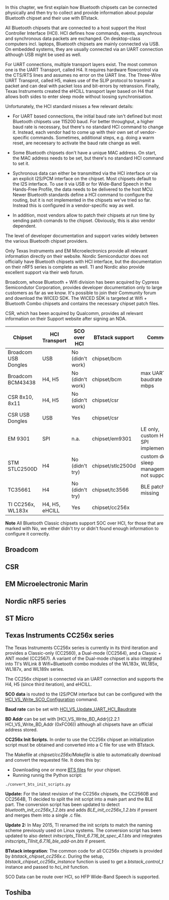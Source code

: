 In this chapter, we first explain how Bluetooth chipsets can be connected physically and 
then try to collect and provide information about popular Bluetooth chipset and their use with BTstack.

All Bluetooth chipsets that are connected to a host support the Host Controller Interface (HCI). HCI defines how  commands, events, asynchrous and synchronous data packets are exchanged. On desktop-class computers incl. laptops, Bluetooth chipsets are mainly connected via USB. On embedded systems, they are usually connected via an UART connection although USB might be used as well.

For UART connections, multiple transport layers exist. The most common one is the UART Transport, called H4. It requires hardware flowcontrol via the CTS/RTS lines and assumes no error on the UART line. The Three-Wire UART Transprot, called H5, makes use of the SLIP protocol to transmit a packet and can deal with packet loss and bit-errors by retranssion. Finally, Texas Instruments created the eHCILL transport layer based on H4 that allows both sides to enter sleep mode without loosing synchronisation.

Unfortunately, the HCI standard misses a few relevant details:

  * For UART based connections, the initial baud rate isn't defined but most Bluetooth chipsets use 115200 baud. For better throughput, a higher baud rate is necessary, but there's no standard HCI command to change it. Instead, each vendor had to come up with their own set of vendor-specific commands. Sometimes, additional steps, e.g. doing a warm reset, are neceesary to activate the baud rate change as well.

  * Some Bluetooth chipsets don't have a unique MAC address. On start, the MAC address needs to be set, but there's no standard HCI command to set it.
 
  * Sychronous data can either be transmitted via the HCI interface or via an explicit I2S/PCM interface on the chipset. Most chipsets default to the I2S interface. To use it via USB or for Wide-Band Speech in the Hands-Free Profile, the data needs to be delivered to the host MCU. Newer Bluetooth standards define a HCI command to configure the routing, but it is not implemented in the chipsets we've tried so far. Instead this is configured in a vendor-specific way as well. 

  * In addition, most vendors allow to patch their chipsets at run time by sending patch comands to the chipset. Obviously, this is also vendor dependent. 


The level of developer documentation and support varies widely between the various Bluetooth chipset providers.

Only Texas Instruments and EM Microelectronics provide all relevant information directly on their website.
Nordic Semiconductor does not officially have Bluetooth chipsets with HCI interface, but the documentation on their nRF5 series is complete as well. TI and Nordic also provide excellent support via their web forum.

Broadcom, whose Bluetooth + Wifi division has been acquired by Cypress Semicondutor Corporation, provides developer documentation only to large customers as far as we know. It's possible to join their Community forum and download the WICED SDK. The WICED SDK is targeted at Wifi + Bluetooth Combo chipsets and contains the necessary chipset patch files.

CSR, which has been acquired by Qualcomm, provides all relevant information on their Support website after signing an NDA.

Chipset              | HCI Transport  | SCO over HCI     | BTstack support   | Comment 
-------------------- | ---------------|------------------|-------------------|--------
Broadcom USB Dongles | USB            | No (didn't work) | chipset/bcm       | 
Broadcom BCM43438    | H4, H5         | No (didn't work) | chipset/bcm       | max UART baudrate 3 mbps
CSR 8x10, 8x11       | H4, H5         | No (didn't work) | chipset/csr       | 
CSR USB Dongles      | USB            | Yes              | chipset/csr       |
EM 9301              | SPI            | n.a.             | chipset/em9301    | LE only, custom HCI SPI implementation
STM STLC2500D        | H4             | No (didn't try)  | chipset/stlc2500d | custom deep sleep management not supported
TC35661              | H4             | No (didn't try)  | chipset/tc3566    | BLE patches missing
TI CC256x, WL183x    | H4, H5, eHCILL | Yes              | chipset/cc256x    |

**Note** All Bluetooth Classic chipsets support SOC over HCI, for those that are marked with No, we either didn't try or didn't found enough information to configure it correctly.

## Broadcom

## CSR

## EM Microelectronic Marin

## Nordic nRF5 series

## ST Micro

## Texas Instruments CC256x series

The Texas Instruments CC256x series is currently in its third iteration and provides a Classic-only (CC2560), a Dual-mode (CC2564), and a Classic + ANT model (CC2567). A variant of the Dual-mode chipset is also integrated into TI's WiLink 8 Wifi+Bluetooth combo modules of the WL183x, WL185x, WL187x, and WL189x series. 

The CC256x chipset is connected via an UART connection and supports the H4, H5 (since third iteration), and eHCILL.

**SCO data** is routed to the I2S/PCM interface but can be configured with the [HCI_VS_Write_SCO_Configuration](http://processors.wiki.ti.com/index.php/CC256x_VS_HCI_Commands#HCI_VS_Write_SCO_Configuration_.280xFE10.29) command.

**Baud rate** can be set with [HCI_VS_Update_UART_HCI_Baudrate](http://processors.wiki.ti.com/index.php/CC256x_VS_HCI_Commands#HCI_VS_Update_UART_HCI_Baudrate_.280xFF36.29)

**BD Addr** can be set with [HCI_VS_Write_BD_Addr](2.2.1 HCI_VS_Write_BD_Addr (0xFC06)) although all chipsets have an official address stored.

**CC256x Init Scripts.** In order to use the CC256x chipset an initialization script must be obtained and converted into a C file for use with BTstack. 

The Makefile at *chipset/cc256x/Makefile* is able to automatically download and convert the requested file. It does this by:

-   Downloading one or more [BTS files](http://processors.wiki.ti.com/index.php/CC256x_Downloads) for your chipset.
-   Running runnig the Python script: 

<!-- -->

    ./convert_bts_init_scripts.py

**Update:** For the latest revision of the CC256x chipsets, the CC2560B
and CC2564B, TI decided to split the init script into a main part and
the BLE part. The conversion script has been updated to detect
*bluetooth_init_cc256x_1.2.bts* and adds *BLE_init_cc256x_1.2.bts*
if present and merges them into a single .c file.

**Update 2:** In May 2015, TI renamed the init scripts to match
the naming scheme previously used on Linux systems. The conversion
script has been updated to also detect *initscripts_TIInit_6.7.16_bt_spec_4.1.bts*
and integrates *initscripts_TIInit_6.7.16_ble_add-on.bts* if present.

**BTstack integration**: The common code for all CC256x chipsets is provided by *btstack_chipset_cc256x.c*. During the setup, *btstack_chipset_cc256x_instance* function is used to get a *btstack_control_t* instance and passed to *hci_init* function.

SCO Data can be route over HCI, so HFP Wide-Band Speech is supported.

## Toshiba


